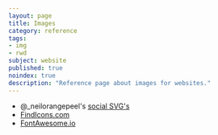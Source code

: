 ```yaml
---
layout: page
title: Images
category: reference
tags:
- img
- rwd
subject: website
published: true
noindex: true
description: "Reference page about images for websites."
---
```


* @_neilorangepeel's [social SVG's](https://github.com/neilorangepeel/Free-Social-Icons)
* [FindIcons.com](http://findicons.com)
* [FontAwesome.io](http://fontawesome.io/examples/)
